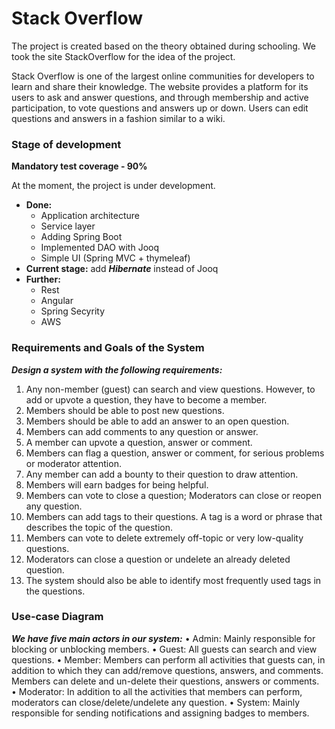 # Stack Overflow #
The project is created based on the theory obtained during schooling. We took the site StackOverflow for the idea of the project.

Stack Overflow is one of the largest online communities for developers to learn and share their knowledge. The website provides a platform for its users to ask and answer questions, and through membership and active participation, to vote questions and answers up or down. Users can edit questions and answers in a fashion similar to a wiki.

### Stage of development ###

**Mandatory test coverage - 90%**

At the moment, the project is under development.
* **Done:**
  * Application architecture
  * Service layer
  * Adding Spring Boot 
  * Implemented DAO with Jooq
  * Simple UI (Spring MVC + thymeleaf)
* **Current stage:** add ***Hibernate*** instead of Jooq
* **Further:**
  * Rest
  * Angular
  * Spring Secyrity
  * AWS

### Requirements and Goals of the System ###
***Design a system with the following requirements:***
1.	Any non-member (guest) can search and view questions. However, to add or upvote a question, they have to become a member.
2.	Members should be able to post new questions.
3.	Members should be able to add an answer to an open question.
4.	Members can add comments to any question or answer.
5.	A member can upvote a question, answer or comment.
6.	Members can flag a question, answer or comment, for serious problems or moderator attention.
7.	Any member can add a bounty to their question to draw attention.
8.	Members will earn badges for being helpful.
9.	Members can vote to close a question; Moderators can close or reopen any question.
10.	Members can add tags to their questions. A tag is a word or phrase that describes the topic of the question.
11.	Members can vote to delete extremely off-topic or very low-quality questions.
12.	Moderators can close a question or undelete an already deleted question.
13.	The system should also be able to identify most frequently used tags in the questions.


### Use-case Diagram ###

***We have five main actors in our system:***
•	Admin: Mainly responsible for blocking or unblocking members.
•	Guest: All guests can search and view questions.
•	Member: Members can perform all activities that guests can, in addition to which they can add/remove questions, answers, and comments. Members can delete and un-delete their questions, answers or comments.
•	Moderator: In addition to all the activities that members can perform, moderators can close/delete/undelete any question.
•	System: Mainly responsible for sending notifications and assigning badges to members.

